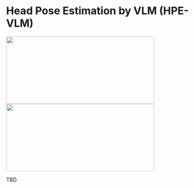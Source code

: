 # Head Pose Estimation by VLM (HPE-VLM)


<img src="./assets/lusi.gif" width="400" height="183"/> <img src="./assets/dance.gif" width="400" height="183"/>


<!-- Paper is under review and codes will be released soon. -->
TBD
